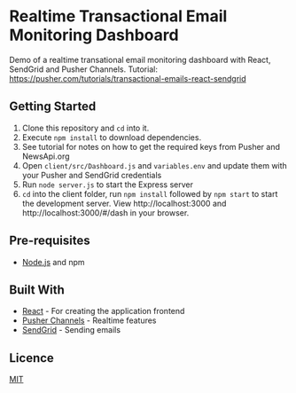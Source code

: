 # Realtime Transactional Email Monitoring Dashboard

Demo of a realtime transational email monitoring dashboard with React, SendGrid and Pusher Channels. Tutorial: https://pusher.com/tutorials/transactional-emails-react-sendgrid

## Getting Started

1. Clone this repository and `cd` into it.
2. Execute `npm install` to download dependencies.
3. See tutorial for notes on how to get the required keys from Pusher and NewsApi.org
4. Open `client/src/Dashboard.js` and `variables.env` and update them with your Pusher and SendGrid credentials
5. Run `node server.js` to start the Express server
6. `cd` into the client folder, run `npm install` followed by `npm start` to start the development server. View http://localhost:3000 and http://localhost:3000/#/dash in your browser.

## Pre-requisites

- [Node.js](https://nodejs.org/en) and npm

## Built With

- [React](https://reactjs.org) - For creating the application frontend
- [Pusher Channels](https://pusher.com/docs) - Realtime features
- [SendGrid](https://sendgrid.com) - Sending emails

## Licence

[MIT](https://opensource.org/licenses/MIT)


